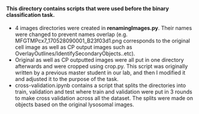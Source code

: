 #### This directory contains scripts that were used before the binary classification task. 
- 4 images directories were created in **renamingImages.py**. Their names were changed to prevent names overlap (e.g. MFGTMPcx7_170528090001_B23f03d1.png corresponds to the original cell image as well as CP output images such as OverlayOutlines/IdentifySecondaryObjects..etc). <br>
- Original as well as CP outputted images were all put in one directory afterwards and were cropped using crop.py. This script was originally written by a previous master student in our lab, and then I modified it and adjusted it to the purpose of the task.
- cross-validation.ipynb contains a script that splits the directories into train, validation and test where train and validation were put in 3 rounds to make cross validation across all the dataset. The splits were made on objects based on the original lysosomal images.
 
